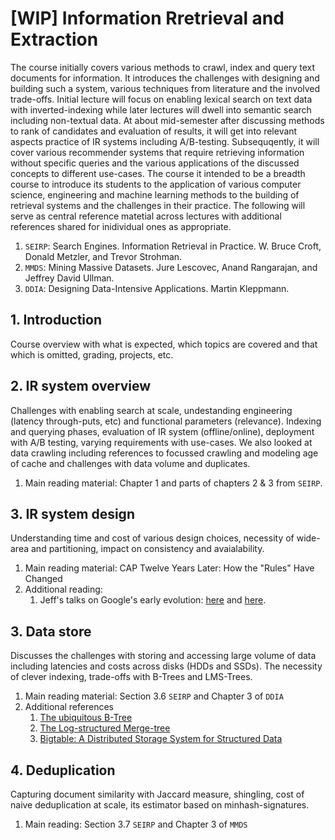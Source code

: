 # [WIP] Information Rretrieval and Extraction

The course initially covers various methods to crawl, index and query text documents for information. 
It introduces the challenges with designing and building such a system, various techniques from literature and the involved trade-offs.
Initial lecture will focus on enabling lexical search on text data with inverted-indexing while later lectures will dwell into semantic search including non-textual data.
At about mid-semester after discussing methods to rank of candidates and evaluation of results, it will get into relevant aspects practice of IR systems including A/B-testing.
Subsequqently, it will cover various recommender systems that require retrieving information without specific queries and the various applications of the discussed concepts to different use-cases.
The course it intended to be a breadth course to introduce its students to the application of various computer science, engineering and machine learning methods to the building of retrieval systems and the challenges in their practice.
The following will serve as central reference matetial across lectures with additional references shared for inidividual ones as appropriate.
1. `SEIRP`: Search Engines. Information Retrieval in Practice. W. Bruce Croft, Donald Metzler, and Trevor Strohman.
2. `MMDS`: Mining Massive Datasets. Jure Lescovec, Anand Rangarajan, and Jeffrey David Ullman.
3. `DDIA`: Designing Data-Intensive Applications. Martin Kleppmann.


## 1. Introduction
Course overview with what is expected, which topics are covered and that which is omitted, grading, projects, etc.
## 2. IR system overview
Challenges with enabling search at scale, undestanding engineering (latency through-puts, etc) and functional parameters (relevance). 
Indexing and querying phases, evaluation of IR system (offline/online), deployment with A/B testing, varying requirements with use-cases. 
We also looked at data crawling including references to focussed crawling and modeling age of cache and challenges with data volume and duplicates.
1. Main reading material: Chapter 1 and parts of chapters 2 & 3 from `SEIRP`.
## 3. IR system design
Understanding time and cost of various design choices, necessity of wide-area and partitioning, impact on consistency and avaialability.
1. Main reading material: CAP Twelve Years Later: How the "Rules" Have Changed
1. Additional reading:
   1. Jeff's talks on Google's early evolution: [here](https://static.googleusercontent.com/media/research.google.com/en//people/jeff/stanford-295-talk.pdf) and [here](https://static.googleusercontent.com/media/research.google.com/en//people/jeff/Stanford-DL-Nov-2010.pdf).
## 3. Data store
Discusses the challenges with storing and accessing large volume of data including latencies and costs across disks (HDDs and SSDs). The necessity of clever indexing, trade-offs with B-Trees and LMS-Trees.
1. Main reading material: Section 3.6 `SEIRP` and Chapter 3 of `DDIA`
1. Additional references
   1. [The ubiquitous B-Tree](https://carlosproal.com/ir/papers/p121-comer.pdf)
   1. [The Log-structured Merge-tree](https://www.cs.umb.edu/~poneil/lsmtree.pdf)
   1. [Bigtable: A Distributed Storage System for Structured Data](https://static.googleusercontent.com/media/research.google.com/en//archive/bigtable-osdi06.pdf)
## 4. Deduplication
Capturing document similarity with Jaccard measure, shingling, cost of naive deduplication at scale, its estimator based on minhash-signatures.
1. Main reading: Section 3.7 `SEIRP` and Chapter 3 of `MMDS`
